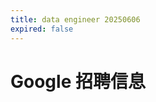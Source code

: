 ```yaml
---
title: data engineer 20250606
expired: false
---
```


# Google 招聘信息

<JobPostingTable job-posting-json-path="google/data/data-engineer-20250606.json" />
